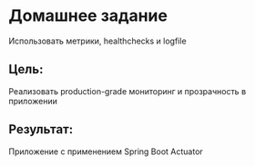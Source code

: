 # Домашнее задание

Использовать метрики, healthchecks и logfile

## Цель:

Реализовать production-grade мониторинг и прозрачность в приложении

## Результат:

Приложение с применением Spring Boot Actuator

